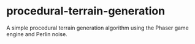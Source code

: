 # procedural-terrain-generation
A simple procedural terrain generation algorithm using the Phaser game engine and Perlin noise.
